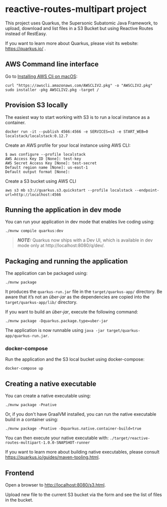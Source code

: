 # reactive-routes-multipart project

This project uses Quarkus, the Supersonic Subatomic Java Framework, to upload, download and list files in a S3 Bucket but using Reactive Routes instead of RestEasy.

If you want to learn more about Quarkus, please visit its website: https://quarkus.io/ .

## AWS Command line interface

Go to [Installing AWS Cli on macOS](https://docs.aws.amazon.com/cli/latest/userguide/install-cliv2-mac.html#cliv2-mac-install-cmd):
```shell script
curl "https://awscli.amazonaws.com/AWSCLIV2.pkg" -o "AWSCLIV2.pkg"
sudo installer -pkg AWSCLIV2.pkg -target /
```

## Provision S3 locally

The easiest way to start working with S3 is to run a local instance as a container.
```shell script
docker run -it --publish 4566:4566 -e SERVICES=s3 -e START_WEB=0 localstack/localstack:0.12.7
```

Create an AWS profile for your local instance using AWS CLI:
```shell script
$ aws configure --profile localstack
AWS Access Key ID [None]: test-key
AWS Secret Access Key [None]: test-secret
Default region name [None]: us-east-1
Default output format [None]:
```

Create a S3 bucket using AWS CLI
```shell script
aws s3 mb s3://quarkus.s3.quickstart --profile localstack --endpoint-url=http://localhost:4566
```

## Running the application in dev mode

You can run your application in dev mode that enables live coding using:
```shell script
./mvnw compile quarkus:dev
```

> **_NOTE:_**  Quarkus now ships with a Dev UI, which is available in dev mode only at http://localhost:8080/q/dev/.

## Packaging and running the application

The application can be packaged using:
```shell script
./mvnw package
```
It produces the `quarkus-run.jar` file in the `target/quarkus-app/` directory.
Be aware that it’s not an _über-jar_ as the dependencies are copied into the `target/quarkus-app/lib/` directory.

If you want to build an _über-jar_, execute the following command:
```shell script
./mvnw package -Dquarkus.package.type=uber-jar
```

The application is now runnable using `java -jar target/quarkus-app/quarkus-run.jar`.

### docker-compose

Run the application and the S3 local bucket using docker-compose:
```shell script
docker-compose up
```

## Creating a native executable

You can create a native executable using: 
```shell script
./mvnw package -Pnative
```

Or, if you don't have GraalVM installed, you can run the native executable build in a container using: 
```shell script
./mvnw package -Pnative -Dquarkus.native.container-build=true
```

You can then execute your native executable with: `./target/reactive-routes-multipart-1.0.0-SNAPSHOT-runner`

If you want to learn more about building native executables, please consult https://quarkus.io/guides/maven-tooling.html.

## Frontend

Open a browser to [http://localhost:8080/s3.html](http://localhost:8080/s3.html).

Upload new file to the current S3 bucket via the form and see the list of files in the bucket.
